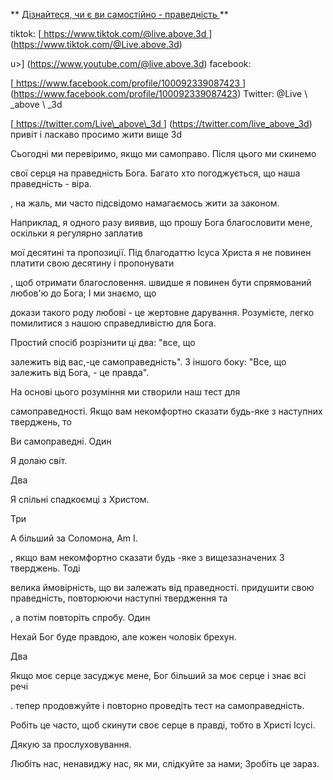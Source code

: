 ** <u> Дізнайтеся, чи є ви самостійно - праведність </u> **

tiktok:
[<u> https://www.tiktok.com/@live.above.3d </u >] (https://www.tiktok.com/@Live.above.3d)

u>] (https://www.youtube.com/@live.above.3d)
facebook:

[<u> https://www.facebook.com/profile/100092339087423 </u> ] (https://www.facebook.com/profile/100092339087423)
Twitter: @Live \ _above \ _3d

[<u> https://twitter.com/Live\_above\_3d </u >] (https://twitter.com/live_above_3d)
привіт і ласкаво просимо жити вище 3d

Сьогодні ми перевіримо, якщо ми самоправо. Після цього ми скинемо

свої серця на праведність Бога.
Багато хто погоджується, що наша праведність - віра.

, на жаль, ми часто підсвідомо намагаємось жити за законом.

Наприклад, я одного разу виявив, що прошу Бога благословити мене, оскільки я регулярно заплатив

мої десятині та пропозиції.
Під благодаттю Ісуса Христа я не повинен платити свою десятину і пропонувати

, щоб отримати благословення.
швидше я повинен бути спрямований любов'ю до Бога; І ми знаємо, що

докази такого роду любові - це жертовне дарування.
Розумієте, легко помилитися з нашою справедливістю для Бога.

Простий спосіб розрізнити ці два: "все, що

залежить від вас,-це самоправедність".
З іншого боку: "Все, що залежить від Бога, - це правда".

На основі цього розуміння ми створили наш тест для

самоправедності.
Якщо вам некомфортно сказати будь-яке з наступних тверджень, то

Ви самоправедні.
Один

Я долаю світ.

Два

Я спільні спадкоємці з Христом.

Три

A більший за Соломона, Am I.

, якщо вам некомфортно сказати будь -яке з вищезазначених 3 тверджень. Тоді

велика ймовірність, що ви залежать від праведності.
придушити свою праведність, повторюючи наступні твердження та

, а потім повторіть спробу.
Один

Нехай Бог буде правдою, але кожен чоловік брехун.

Два

Якщо моє серце засуджує мене, Бог більший за моє серце і знає всі речі

.
тепер продовжуйте і повторно проведіть тест на самоправедність.

Робіть це часто, щоб скинути своє серце в правді, тобто в Христі Ісусі.

Дякую за прослуховування.

Любіть нас, ненавиджу нас, як ми, слідкуйте за нами; Зробіть це зараз.
